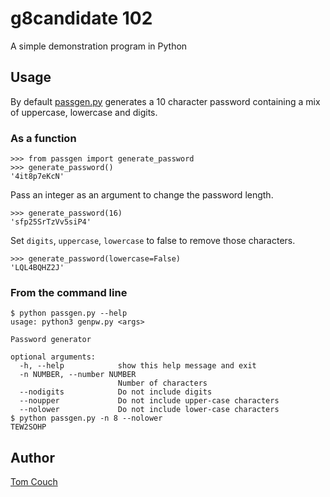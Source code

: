 # g8candidate 102
A simple demonstration program in Python

## Usage
By default [passgen.py](./passgen.py) generates a 10 character password containing a mix of uppercase, lowercase and digits.
### As a function
```
>>> from passgen import generate_password
>>> generate_password()
'4it8p7eKcN'
```
Pass an integer as an argument to change the password length.
```
>>> generate_password(16)
'sfp25SrTzVv5siP4'
```
Set `digits`, `uppercase`, `lowercase` to false to remove those characters.
```
>>> generate_password(lowercase=False)
'LQL4BQHZ2J'
```
### From the command line
```
$ python passgen.py --help
usage: python3 genpw.py <args>

Password generator

optional arguments:
  -h, --help            show this help message and exit
  -n NUMBER, --number NUMBER
                        Number of characters
  --nodigits            Do not include digits
  --noupper             Do not include upper-case characters
  --nolower             Do not include lower-case characters
$ python passgen.py -n 8 --nolower
TEW2SOHP
```
## Author
[Tom Couch](mailto:t.couch@ucl.ac.uk)
